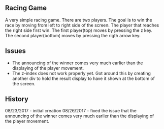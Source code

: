 ## Racing Game
A very simple racing game. There are two players. The goal is to win the race by
moving from left to right side of the screen. The player that reaches the right
side first win.  The first player(top) moves by pressing the z key. The second
player(bottom) moves by pressing the rigth arrow key.

## Issues
 - The announcing of the winner comes very much earlier than the displaying of
   the player movement.
 - The z-index does not work properly yet. Got around this by creating another
   div to hold the result display to have it shown at the bottom of the screen.

## History
08/23/2017 - initial creation
08/26/2017 - fixed the issue that the announcing of the winner comes very much
             earlier than the displaying of the player movement.
